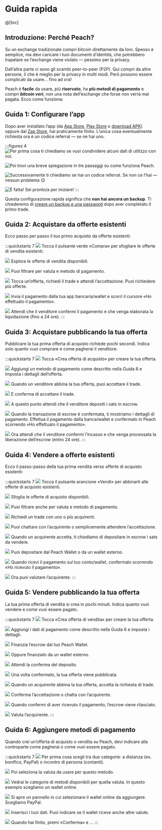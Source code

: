 # Guida rapida

@[toc]

## Introduzione: Perché Peach?

Su un exchange tradizionale compri bitcoin direttamente da loro. Spesso è semplice, ma devi caricare i tuoi documenti d’identità, che potrebbero trapelare se l’exchange viene violato — pessimo per la privacy.

Dall’altra parte ci sono gli scambi peer-to-peer (P2P). Qui compri da altre persone, il che è meglio per la privacy in molti modi. Però possono essere complicati da usare… fino ad ora!

Peach è **facile** da usare, più **riservato**, ha **più metodi di pagamento** e compri _**bitcoin veri**_, non una nota dell’exchange che forse non verrà mai pagata. Ecco come funziona:

## Guida 1: Configurare l’app

Dopo aver installato l’app (da [App Store]($iosUrl$), [Play Store]($androidUrl$) o [download APK](/apk/)) oppure dal [Zap Store](https://zapstore.dev/), hai praticamente finito.
L’unica cosa eventualmente richiesta ora è un codice referral — se ne hai uno.

:::figures 4
![Per prima cosa ti chiediamo se vuoi condividere alcuni dati di utilizzo con noi.](/img/faq/quickstart/onboarding/usage-data.png)

![Poi trovi una breve spiegazione in tre passaggi su come funziona Peach.](/img/faq/quickstart/onboarding/1.png)

![Successivamente ti chiediamo se hai un codice referral. Se non ce l’hai — nessun problema 😉](/img/faq/quickstart/onboarding/new.png)

![È fatta! Sei pronto/a per iniziare!](/img/faq/quickstart/onboarding/created.png)
:::

Questa configurazione rapida significa che **non hai ancora un backup**. Ti chiederemo di [creare un backup e una password](/faq/account/#how-should-i-store-my-backup) dopo aver completato il primo trade.

## Guida 2: Acquistare da offerte esistenti

Ecco passo per passo il tuo primo acquisto da offerte esistenti:

:::quickstarts 7
![](/img/faq/quickstart/069-screenshots/00-homepage.png)
Tocca il pulsante verde «Compra» per sfogliare le offerte di vendita esistenti.

![](/img/faq/quickstart/069-screenshots/buy-accept/02-browse.png)
Esplora le offerte di vendita disponibili.

![](/img/faq/quickstart/069-screenshots/buy-accept/03-filter.png)
Puoi filtrare per valuta e metodo di pagamento.

![](/img/faq/quickstart/069-screenshots/buy-accept/04-request-trade.png)
Tocca un’offerta, richiedi il trade e attendi l’accettazione. Puoi richiedere più offerte.

![](/img/faq/quickstart/069-screenshots/buy-accept/05-confirm-payment.png)
Invia il pagamento dalla tua app bancaria/wallet e scorri il cursore «Ho effettuato il pagamento».

![](/img/faq/quickstart/069-screenshots/buy-accept/06-wait-payout.png)
Attendi che il venditore confermi il pagamento e che venga elaborata la liquidazione (fino a 24 ore).
:::

## Guida 3: Acquistare pubblicando la tua offerta

Pubblicare la tua prima offerta di acquisto richiede pochi secondi. Indica solo quanto vuoi comprare e come pagherai il venditore.

:::quickstarts 7
![](/img/faq/quickstart/069-screenshots/00-homepage.png)
Tocca «Crea offerta di acquisto» per creare la tua offerta.

![](/img/faq/quickstart/069-screenshots/buy-offer/01-create-offer.png)
Aggiungi un metodo di pagamento come descritto nella Guida 6 e imposta i dettagli dell’offerta.

![](/img/faq/quickstart/069-screenshots/buy-offer/03-accept-trade-request.png)
Quando un venditore abbina la tua offerta, puoi accettare il trade.

![](/img/faq/quickstart/069-screenshots/buy-offer/04-confirm-trade-request.png)
E conferma di accettare il trade.

![](/img/faq/quickstart/069-screenshots/buy-offer/05-wait-escrow.png)
A questo punto attendi che il venditore depositi i sats in escrow.

![](/img/faq/quickstart/069-screenshots/buy-offer/06-confirm-payment.png)
Quando la transazione di escrow è confermata, ti mostriamo i dettagli di pagamento. Effettua il pagamento dalla banca/wallet e confermalo in Peach scorrendo «Ho effettuato il pagamento».

![](/img/faq/quickstart/069-screenshots/buy-offer/07-wait-payout.png)
Ora attendi che il venditore confermi l’incasso e che venga processata la liberazione dell’escrow (entro 24 ore).
:::

## Guida 4: Vendere a offerte esistenti

Ecco il passo-passo della tua prima vendita verso offerte di acquisto esistenti:

:::quickstarts 7
![](/img/faq/quickstart/069-screenshots/00-homepage.png)
Tocca il pulsante arancione «Vendi» per abbinarti alle offerte di acquisto esistenti.

![](/img/faq/quickstart/069-screenshots/sell-accept/01-browse-offers.png)
Sfoglia le offerte di acquisto disponibili.

![](/img/faq/quickstart/069-screenshots/sell-accept/02-filter-offers.png)
Puoi filtrare anche per valuta e metodo di pagamento.

![](/img/faq/quickstart/069-screenshots/sell-accept/03-request-trade.png)
Richiedi un trade con uno o più acquirenti.

![](/img/faq/quickstart/069-screenshots/sell-accept/04-chat-trade.png)
Puoi chattare con l’acquirente o semplicemente attendere l’accettazione.

![](/img/faq/quickstart/069-screenshots/sell-accept/05-create-escrow.png)
Quando un acquirente accetta, ti chiediamo di depositare in escrow i sats da vendere.

![](/img/faq/quickstart/069-screenshots/sell-accept/06-create-escrow.png)
Puoi depositare dal Peach Wallet o da un wallet esterno.

![](/img/faq/quickstart/069-screenshots/sell-accept/07-confirm-payment.png)
Quando ricevi il pagamento sul tuo conto/wallet, confermalo scorrendo «Ho ricevuto il pagamento».

![](/img/faq/quickstart/069-screenshots/sell-accept/08-rate-user.png)
Ora puoi valutare l’acquirente.
:::

## Guida 5: Vendere pubblicando la tua offerta

La tua prima offerta di vendita si crea in pochi minuti. Indica quanto vuoi vendere e come vuoi essere pagato.

:::quickstarts 7
![](/img/faq/quickstart/069-screenshots/00-homepage.png)
Tocca «Crea offerta di vendita» per creare la tua offerta.

![](/img/faq/quickstart/069-screenshots/sell-offer/02-set-offer-details.png)
Aggiungi i dati di pagamento come descritto nella Guida 6 e imposta i dettagli.

![](/img/faq/quickstart/069-screenshots/sell-offer/03-fund-from-peach.png)
Finanzia l’escrow dal tuo Peach Wallet.

![](/img/faq/quickstart/069-screenshots/sell-offer/04-fund-from-external.png)
Oppure finanzialo da un wallet esterno.

![](/img/faq/quickstart/069-screenshots/sell-offer/05-confirm-escrow-tx.png)
Attendi la conferma del deposito.

![](/img/faq/quickstart/069-screenshots/sell-offer/06-offer-published.png)
Una volta confermato, la tua offerta viene pubblicata.

![](/img/faq/quickstart/069-screenshots/sell-offer/07-accept-trade-request.png)
Quando un acquirente abbina la tua offerta, accetta la richiesta di trade.

![](/img/faq/quickstart/069-screenshots/sell-offer/08-accept-trade-request.png)
Conferma l’accettazione o chatta con l’acquirente.

![](/img/faq/quickstart/069-screenshots/sell-offer/09-confirm-received-payment.png)
Quando confermi di aver ricevuto il pagamento, l’escrow viene rilasciato.

![](/img/faq/quickstart/069-screenshots/sell-offer/10-rate-user.png)
Valuta l’acquirente.
:::

## Guida 6: Aggiungere metodi di pagamento

Quando crei un’offerta di acquisto o vendita su Peach, devi indicare alla controparte come pagherai o come vuoi essere pagato.

:::quickstarts 7
![](/img/faq/quickstart/add-payment-method/AddPM01.png)
Per prima cosa scegli tra due categorie: a distanza (es. bonifico, PayPal) o incontro di persona (contanti).

![](/img/faq/quickstart/add-payment-method/AddPM02.png)
Poi seleziona la valuta da usare per questo metodo.

![](/img/faq/quickstart/add-payment-method/AddPM03.png)
Vedrai le categorie di metodi disponibili per quella valuta. In questo esempio scegliamo un wallet online.

![](/img/faq/quickstart/add-payment-method/AddPM04.png)
Si apre un pannello in cui selezionare il wallet online da aggiungere. Scegliamo PayPal.

![](/img/faq/quickstart/add-payment-method/AddPM05.png)
Inserisci i tuoi dati. Puoi indicare se il wallet riceve anche altre valute.

![](/img/faq/quickstart/add-payment-method/AddPM06.png)
Quando hai finito, premi «Conferma» e …
:::
